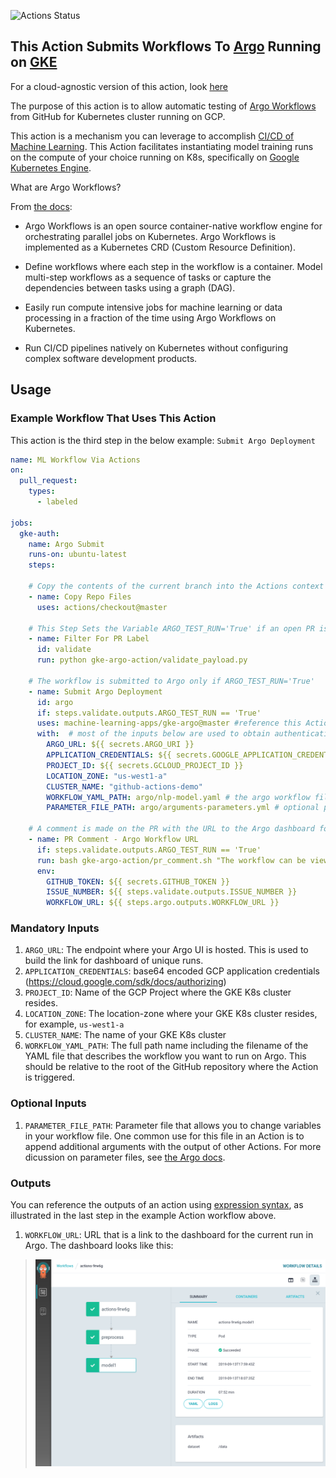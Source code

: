 ![Actions Status](https://github.com/machine-learning-apps/gke-argo/workflows/Integration%20Test/badge.svg)

## This Action Submits Workflows To [Argo](https://argoproj.github.io/) Running on [GKE](https://cloud.google.com/kubernetes-engine/)

For a cloud-agnostic version of this action, look [here](https://github.com/machine-learning-apps/actions-argo)

The purpose of this action is to allow automatic testing of [Argo Workflows](https://argoproj.github.io/argo) from GitHub for Kubernetes cluster running on GCP.  

This action is a mechanism you can leverage to accomplish [CI/CD of Machine Learning](https://blog.paperspace.com/ci-cd-for-machine-learning-ai/).   This Action facilitates instantiating model training runs on the compute of your choice running on K8s, specifically on [Google Kubernetes Engine](https://cloud.google.com/kubernetes-engine/).  

What are Argo Workflows?  

From [the docs](https://argoproj.github.io/docs/argo/readme.html):

- Argo Workflows is an open source container-native workflow engine for orchestrating parallel jobs on Kubernetes. Argo Workflows is implemented as a Kubernetes CRD (Custom Resource Definition).

- Define workflows where each step in the workflow is a container.
Model multi-step workflows as a sequence of tasks or capture the dependencies between tasks using a graph (DAG).
- Easily run compute intensive jobs for machine learning or data processing in a fraction of the time using Argo Workflows on Kubernetes.
- Run CI/CD pipelines natively on Kubernetes without configuring complex software development products.

## Usage

### Example Workflow That Uses This Action

This action is the third step in the below example: `Submit Argo Deployment`

```yaml
name: ML Workflow Via Actions
on:
  pull_request:
    types:
      - labeled

jobs:
  gke-auth:
    name: Argo Submit
    runs-on: ubuntu-latest
    steps:
    
    # Copy the contents of the current branch into the Actions context
    - name: Copy Repo Files
      uses: actions/checkout@master
      
    # This Step Sets the Variable ARGO_TEST_RUN='True' if an open PR is labeled with `argo/run-test`
    - name: Filter For PR Label
      id: validate
      run: python gke-argo-action/validate_payload.py

    # The workflow is submitted to Argo only if ARGO_TEST_RUN='True'
    - name: Submit Argo Deployment
      id: argo
      if: steps.validate.outputs.ARGO_TEST_RUN == 'True'
      uses: machine-learning-apps/gke-argo@master #reference this Action
      with:  # most of the inputs below are used to obtain authentication credentials for GKE
        ARGO_URL: ${{ secrets.ARGO_URI }}
        APPLICATION_CREDENTIALS: ${{ secrets.GOOGLE_APPLICATION_CREDENTIALS }}
        PROJECT_ID: ${{ secrets.GCLOUD_PROJECT_ID }}
        LOCATION_ZONE: "us-west1-a"
        CLUSTER_NAME: "github-actions-demo"
        WORKFLOW_YAML_PATH: argo/nlp-model.yaml # the argo workflow file relative to the repo's root.
        PARAMETER_FILE_PATH: argo/arguments-parameters.yml # optional parameter file.  This can be built dynamically inside the action or appended to from an existing file in the repo.
        
    # A comment is made on the PR with the URL to the Argo dashboard for the run.
    - name: PR Comment - Argo Workflow URL
      if: steps.validate.outputs.ARGO_TEST_RUN == 'True'
      run: bash gke-argo-action/pr_comment.sh "The workflow can be viewed at $WORKFLOW_URL"
      env:
        GITHUB_TOKEN: ${{ secrets.GITHUB_TOKEN }}
        ISSUE_NUMBER: ${{ steps.validate.outputs.ISSUE_NUMBER }}
        WORKFLOW_URL: ${{ steps.argo.outputs.WORKFLOW_URL }}
```

### Mandatory Inputs

1. `ARGO_URL`: The endpoint where your Argo UI is hosted.  This is used to build the link for dashboard of unique runs.
2. `APPLICATION_CREDENTIALS`: base64 encoded GCP application credentials (https://cloud.google.com/sdk/docs/authorizing)
3. `PROJECT_ID`: Name of the GCP Project where the GKE K8s cluster resides. 
4. `LOCATION_ZONE`: The location-zone where your GKE K8s cluster resides, for example, `us-west1-a`
5. `CLUSTER_NAME`: The name of your GKE K8s cluster
6. `WORKFLOW_YAML_PATH`: The full path name including the filename of the YAML file that describes the workflow you want to run on Argo.  This should be relative to the root of the GitHub repository where the Action is triggered.

### Optional Inputs

1. `PARAMETER_FILE_PATH`: Parameter file that allows you to change variables in your workflow file.  One common use for this file in an Action is to append additional arguments with the output of other Actions.  For more dicussion on parameter files, see [the Argo docs](https://argoproj.github.io/docs/argo/examples/readme.html).

### Outputs

You can reference the outputs of an action using [expression syntax](https://help.github.com/en/articles/contexts-and-expression-syntax-for-github-actions), as illustrated in the last step in the example Action workflow above.

1. `WORKFLOW_URL`: URL that is a link to the dashboard for the current run in Argo.  The dashboard looks like this:

> ![alt text](images/argo-dashboard.png)
